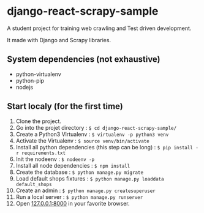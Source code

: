 # django-react-scrapy-sample
A student project for training web crawling and Test driven development.

It made with Django and Scrapy libraries.

System dependencies (not exhaustive)
------------------------------------
- python-virtualenv
- python-pip
- nodejs

Start localy (for the first time)
---------------------------------
1. Clone the project.
2. Go into the projet directory : `$ cd django-react-scrapy-sample/`
3. Create a Python3 Virtualenv : `$ virtualenv -p python3 venv`
4. Activate the Virtualenv : `$ source venv/bin/activate`
5. Install all python dependencies (this step can be long) : `$ pip install -r requirements.txt`
6. Init the nodeenv : `$ nodeenv -p`
7. Install all node dependencies : `$ npm install`
8. Create the database : `$ python manage.py migrate`
9. Load default shops fixtures : `$ python manage.py loaddata default_shops`
10. Create an admin : `$ python manage.py createsuperuser`
11. Run a local server : `$ python manage.py runserver`
12. Open [127.0.0.1:8000](http://127.0.0.1:8000/) in your favorite browser.
